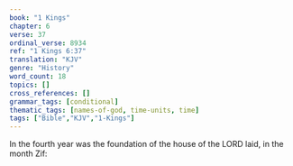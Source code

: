 ```yaml
---
book: "1 Kings"
chapter: 6
verse: 37
ordinal_verse: 8934
ref: "1 Kings 6:37"
translation: "KJV"
genre: "History"
word_count: 18
topics: []
cross_references: []
grammar_tags: [conditional]
thematic_tags: [names-of-god, time-units, time]
tags: ["Bible","KJV","1-Kings"]
---
```

In the fourth year was the foundation of the house of the LORD laid, in the month Zif:
